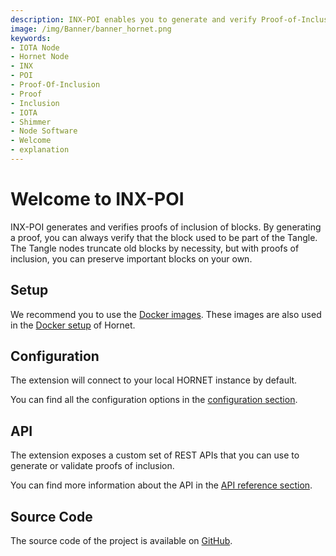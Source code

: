 ```yaml
---
description: INX-POI enables you to generate and verify Proof-of-Inclusion of blocks in the Tangle.
image: /img/Banner/banner_hornet.png
keywords:
- IOTA Node
- Hornet Node
- INX
- POI
- Proof-Of-Inclusion
- Proof
- Inclusion
- IOTA
- Shimmer
- Node Software
- Welcome
- explanation
---
```


# Welcome to INX-POI

INX-POI generates and verifies proofs of inclusion of blocks. By generating a proof, you can always verify that the block used to be part of the Tangle. The Tangle nodes truncate old blocks by necessity, but with proofs of inclusion, you can preserve important blocks on your own.

## Setup

We recommend you to use the [Docker images](https://hub.docker.com/r/iotaledger/inx-poi).
These images are also used in the [Docker setup](http://wiki.iota.org/hornet/develop/how_tos/using_docker) of Hornet.

## Configuration

The extension will connect to your local HORNET instance by default.

You can find all the configuration options in the [configuration section](configuration.md).

## API

The extension exposes a custom set of REST APIs that you can use to generate or validate proofs of inclusion.

You can find more information about the API in the [API reference section](api_reference.md).

## Source Code

The source code of the project is available on [GitHub](https://github.com/iotaledger/inx-poi).
